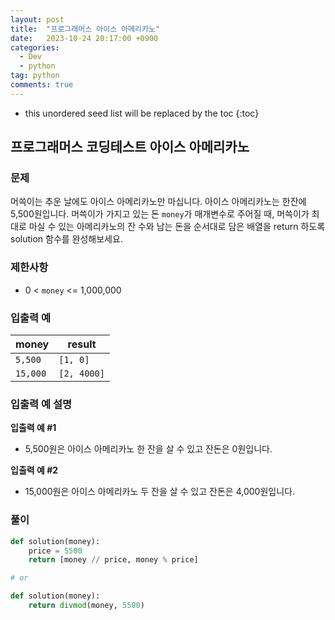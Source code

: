```yaml
---
layout: post
title:  "프로그래머스 아이스 아메리카노"
date:   2023-10-24 20:17:00 +0900
categories: 
  - Dev
  - python
tag: python
comments: true
---
```


* this unordered seed list will be replaced by the toc
{:toc}

## 프로그래머스 코딩테스트 아이스 아메리카노

### 문제

머쓱이는 추운 날에도 아이스 아메리카노만 마십니다. 아이스 아메리카노는 한잔에 5,500원입니다. 머쓱이가 가지고 있는 돈 `money`가 매개변수로 주어질 때, 머쓱이가 최대로 마실 수 있는 아메리카노의 잔 수와 남는 돈을 순서대로 담은 배열을 return 하도록 solution 함수를 완성해보세요.

### 제한사항

- 0 < `money` <= 1,000,000

### 입출력 예

| money | result |
| --- | --- |
| `5,500` | `[1, 0]` |
| `15,000` | `[2, 4000]` |

### 입출력 예 설명

**입출력 예 #1**

- 5,500원은 아이스 아메리카노 한 잔을 살 수 있고 잔돈은 0원입니다.

**입출력 예 #2**

- 15,000원은 아이스 아메리카노 두 잔을 살 수 있고 잔돈은 4,000원입니다.

### 풀이

```py
def solution(money):
	price = 5500
	return [money // price, money % price]

# or

def solution(money):
    return divmod(money, 5500)
```